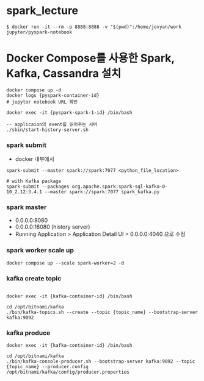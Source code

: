 # spark_lecture

```
$ docker run -it --rm -p 8888:8888 -v "$(pwd)":/home/jovyan/work jupyter/pyspark-notebook

```

# Docker Compose를 사용한 Spark, Kafka, Cassandra 설치

```
docker compose up -d
docker logs {pyspark-container-id}
# jupytor notebook URL 확인
```

```
docker exec -it {pyspark-spark-1-id} /bin/bash

-- applicaion의 event를 읽어주는 서버
./sbin/start-history-server.sh
```

### spark submit

- docker 내부에서

```
spark-submit --master spark://spark:7077 <python_file_location>

# with Kafka package
spark-submit --packages org.apache.spark:spark-sql-kafka-0-10_2.12:3.4.1 --master spark://spark:7077 spark_kafka.py
```

### spark master

- 0.0.0.0:8080
- 0.0.0.0:18080 (history server)
- Running Application > Application Detail UI > 0.0.0.0:4040 으로 수정

###  spark worker scale up

```
docker compose up --scale spark-worker=2 -d
```

### kafka create topic

```

docker exec -it {kafka-container-id} /bin/bash

cd /opt/bitnami/kafka
./bin/kafka-topics.sh --create --topic {topic_name} --bootstrap-server kafka:9092

```

### kafka produce

```
docker exec -it {kafka-container-id} /bin/bash

cd /opt/bitnami/kafka
./bin/kafka-console-producer.sh --bootstrap-server kafka:9092 --topic {topic_name} --producer.config /opt/bitnami/kafka/config/producer.properties
```
